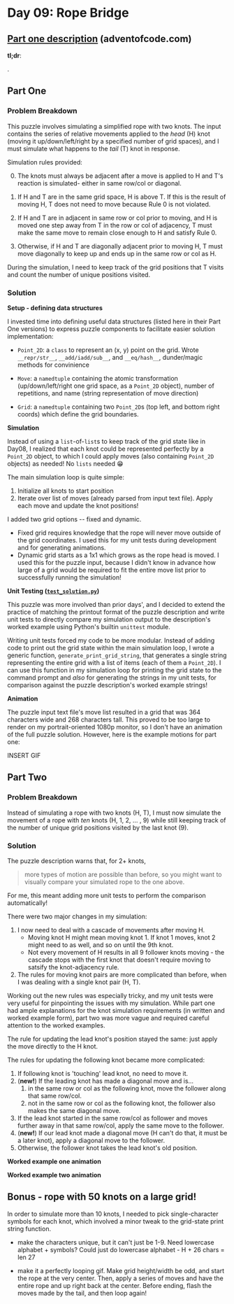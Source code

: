 # Day 09: Rope Bridge

## [Part one description](https://adventofcode.com/2022/day/9) (adventofcode.com)

**tl;dr**:

.


## Part One

### Problem Breakdown

This puzzle involves simulating a simplified rope with two knots.  The input contains the series of relative movements applied to the *head*  (H) knot (moving it up/down/left/right by a specified number of grid spaces), and I must simulate what happens to the *tail* (T) knot in response.

Simulation rules provided:

0. The knots must always be adjacent after a move is applied to H and T's reaction is simulated- either in same row/col or diagonal.

1. If H and T are in the same grid space, H is above T.  If this is the result of moving H, T does not need to move because Rule 0 is not violated.

2. If H and T are in adjacent in same row or col prior to moving, and H is moved one step away from T in the row or col of adjacency, T must make the same move to remain close enough to H and satisfy Rule 0. 

3. Otherwise, if H and T are diagonally adjacent prior to moving H, T must move diagonally to keep up and ends up in the same row or col as H.

During the simulation, I need to keep track of the grid positions that T visits and count the number of unique positions visited.


### Solution

**Setup - defining data structures**

I invested time into defining useful data structures (listed here in their Part One versions) to express puzzle components to facilitate easier solution implementation:

- `Point_2D`: a `class` to represent an (x, y) point on the grid.   Wrote `__repr/str__`, `__add/iadd/sub__`, and `__eq/hash__`, dunder/magic methods for convinience

- `Move`: a `namedtuple` containing the atomic transformation (up/down/left/right one grid space, as a `Point_2D` object), number of repetitions, and name (string representation of move direction)

- `Grid`: a `namedtuple` containing two `Point_2D`s (top left, and bottom right coords) which define the grid boundaries.


**Simulation**

Instead of using a `list`-of-`list`s to keep track of the grid state like in Day08, I realized that each knot could be represented perfectly by a `Point_2D` object, to which I could apply moves (also containing `Point_2D` objects) as needed!  No `lists` needed :grin:

The main simulation loop is quite simple:
1. Initialize all knots to start position
2. Iterate over list of moves (already parsed from input text file).  Apply each move and update the knot positions!

I added two grid options -- fixed and dynamic.
- Fixed grid requires knowledge that the rope will never move outside of the grid coordinates.  I used this for my unit tests during development and for generating animations.
- Dynamic grid starts as a 1x1 which grows as the rope head is moved.  I used this for the puzzle input, because I didn't know in advance how large of a grid would be required to fit the entire move list prior to successfully running the simulation!


**Unit Testing ([`test_solution.py`](./test_solution.py))**

This puzzle was more involved than prior days', and I decided to extend the practice of matching the printout format of the puzzle description and write unit tests to directly compare my simulation output to the description's worked example using Python's builtin `unittest` module.

Writing unit tests forced my code to be more modular.  Instead of adding code to print out the grid state within the main simulation loop, I wrote a generic function, `generate_print_grid_string`, that generates a single string representing the entire grid with a list of items (each of them a `Point_2D`).  I can use this function in my simulation loop for printing the grid state to the command prompt and *also* for generating the strings in my unit tests, for comparison against the puzzle description's worked example strings!

**Animation**

The puzzle input text file's move list resulted in a grid that was 364 characters wide and 268 characters tall.  This proved to be too large to render on my portrait-oriented 1080p monitor, so I don't have an animation of the full puzzle solution.  However, here is the example motions for part one:

INSERT GIF



## Part Two

### Problem Breakdown

Instead of simulating a rope with two knots (H, T), I must now simulate the movement of a rope with *ten* knots (H, 1, 2, ... , 9) while still keeping track of the number of unique grid positions visited by the last knot (9).


### Solution

The puzzle description warns that, for 2+ knots, 

> more types of motion are possible than before, so you might want to visually compare your simulated rope to the one above.

For me, this meant adding more unit tests to perform the comparison automatically!

There were two major changes in my simulation:
1. I now need to deal with a cascade of movements after moving H.
    - Moving knot H might mean moving knot 1.  If knot 1 moves, knot 2 might need to as well, and so on until the 9th knot.
    - Not every movement of H results in all 9 follower knots moving - the cascade stops with the first knot that doesn't require moving to satsify the knot-adjacency rule.
2. The rules for moving knot pairs are more complicated than before, when I was dealing with a single knot pair (H, T).

Working out the new rules was especially tricky, and my unit tests were very useful for pinpointing the issues with my simulation.  While part one had ample explanations for the knot simulation requirements (in written and worked example form), part two was more vague and required careful attention to the worked examples.

The rule for updating the lead knot's position stayed the same:  just apply the move directly to the H knot.

The rules for updating the following knot became more complicated:
1. If following knot is 'touching' lead knot, no need to move it.
2. (**new!**) If the leading knot has made a diagonal move and is...
    1. in the same row or col as the following knot, move the follower along that same row/col.
    2. not in the same row or col as the following knot, the follower also makes the same diagonal move.
3. If the lead knot started in the same row/col as follower and moves further away in that same row/col, apply the same move to the follower.
4. (**new!**) If our lead knot made a diagonal move (H can't do that, it must be a later knot), apply a diagonal move to the follower.
5. Otherwise, the follower knot takes the lead knot's old position.

**Worked example one animation**

**Worked example two animation**

## Bonus - rope with 50 knots on a large grid!

In order to simulate more than 10 knots, I needed to pick single-character symbols for each knot, which involved a minor tweak to the grid-state print string function.

- make the characters unique, but it can't just be 1-9.  Need lowercase alphabet + symbols?  Could just do lowercase alphabet - H + 26 chars = len 27

- make it a perfectly looping gif.  Make grid height/width be odd, and start the rope at the very center.  Then, apply a series of moves and have the entire rope and up right back at the center.  Before ending, flash the moves made by the tail, and then loop again!